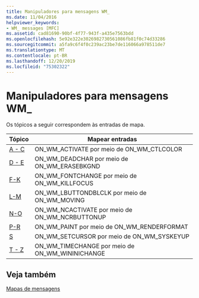 ```yaml
---
title: Manipuladores para mensagens WM_
ms.date: 11/04/2016
helpviewer_keywords:
- WM_ messages [MFC]
ms.assetid: cad81690-90bf-4f77-943f-a435e7563bdd
ms.openlocfilehash: 5e92e322e3026982730561086fb81f0c74d33286
ms.sourcegitcommit: a5fa9c6f4f0c239ac23be7de116066a978511de7
ms.translationtype: MT
ms.contentlocale: pt-BR
ms.lasthandoff: 12/20/2019
ms.locfileid: "75302322"
---
```

# <a name="handlers-for-wm_-messages"></a>Manipuladores para mensagens WM_

Os tópicos a seguir correspondem às entradas de mapa.

|Tópico|Mapear entradas|
|-----------|-----------------|
|[A - C](../../mfc/reference/wm-message-handlers-a-c.md)|ON_WM_ACTIVATE por meio de ON_WM_CTLCOLOR|
|[D - E](../../mfc/reference/wm-message-handlers-d-e.md)|ON_WM_DEADCHAR por meio de ON_WM_ERASEBKGND|
|[F-K](../../mfc/reference/wm-message-handlers-f-k.md)|ON_WM_FONTCHANGE por meio de ON_WM_KILLFOCUS|
|[L-M](../../mfc/reference/wm-message-handlers-l-m.md)|ON_WM_LBUTTONDBLCLK por meio de ON_WM_MOVING|
|[N-O](../../mfc/reference/wm-message-handlers-n-o.md)|ON_WM_NCACTIVATE por meio de ON_WM_NCRBUTTONUP|
|[P-R](../../mfc/reference/wm-messages-p-r.md)|ON_WM_PAINT por meio de ON_WM_RENDERFORMAT|
|[S](../../mfc/reference/wm-messages-s.md)|ON_WM_SETCURSOR por meio de ON_WM_SYSKEYUP|
|[T - Z](../../mfc/reference/wm-messages-t-z.md)|ON_WM_TIMECHANGE por meio de ON_WM_WININICHANGE|

## <a name="see-also"></a>Veja também

[Mapas de mensagens](../../mfc/reference/message-maps-mfc.md)
